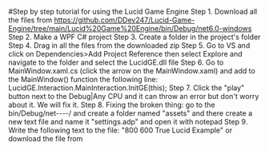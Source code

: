 #Step by step tutorial for using the Lucid Game Engine
 Step 1. Download all the files from https://github.com/DDev247/Lucid-Game-Engine/tree/main/Lucid%20Game%20Engine/bin/Debug/net6.0-windows
 Step 2. Make a WPF C# project
 Step 3. Create a folder in the project's folder
 Step 4. Drag in all the files from the downloaded zip
 Step 5. Go to VS and click on Dependencies>Add Project Reference then select Explore and navigate to the folder and select the LucidGE.dll file
 Step 6. Go to MainWindow.xaml.cs (click the arrow on the MainWindow.xaml) and add to the MainWindow() function the following line:
 LucidGE.Interaction.MainInteraction.InitGE(this);
 Step 7. Click the "play" button next to the Debug|Any CPU and it can throw an error but don't worry about it. We will fix it.
 Step 8. Fixing the broken thing: go to the bin/Debug/net----/ and create a folder named "assets" and there create a new text file and name it "settings.adp" and open it with notepad
 Step 9. Write the following text to the file:
 "800
 600
 True
 Lucid Example" or download the file from 